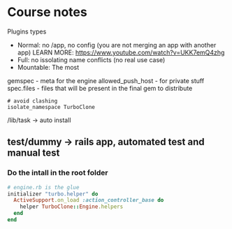 # Course notes

Plugins types
- Normal: no /app, no config (you are not merging an app with another app) LEARN MORE: https://www.youtube.com/watch?v=UKK7emQ4zhg
- Full: no issolating name conflicts (no real use case)
- Mountable: The most

gemspec - meta for the engine
allowed_push_host - for private stuff
spec.files - files that will be present in the final gem to distribute

```
# avoid clashing
isolate_namespace TurboClone
```
/lib/task -> auto install

test/dummy -> rails app, automated test and manual test
---

### Do the intall in the root folder

```ruby
# engine.rb is the glue
initializer "turbo.helper" do
  ActiveSupport.on_load :action_controller_base do
    helper TurboClone::Engine.helpers
  end
end
```
